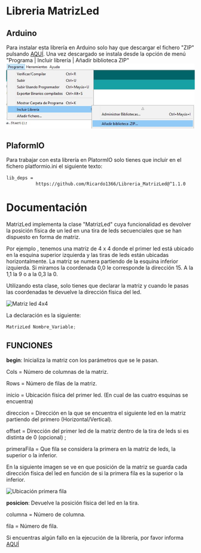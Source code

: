 Libreria MatrizLed
=======================
Arduino
-------
Para instalar esta librería en Arduino solo hay que descargar el fichero "ZIP" pulsando [AQUÍ](https://github.com/Ricardo1366/Libreria_MatrizLed/archive/refs/heads/master.zip). Una vez descargado se instala desde la opción de menú "Programa | Incluir librería | Añadir biblioteca ZIP"
![Instalar librería ZIP](https://github.com/AsociacionMakerAlicante/MakAlc_Alarma/raw/master/test/Instalar_Libreria_Zip.JPG)

PlaformIO
---------
Para trabajar con esta librería en PlatormIO solo tienes que incluir en el fichero platformio.ini el siguiente texto:
```text
lib_deps =
           https://github.com/Ricardo1366/Libreria_MatrizLed@^1.1.0
```
Documentación
=============
MatrizLed implementa la clase "MatrizLed" cuya funcionalidad es devolver la posición física de un led en una tira de leds secuenciales que se han dispuesto en forma de matriz.

Por ejemplo , tenemos una matriz de 4 x 4 donde el primer led está ubicado en la esquina superior izquierda y las tiras de leds están ubicadas horizontalmente. La matriz se numera partiendo de la esquina inferior izquierda.
Si miramos la coordenada 0,0 le corresponde la dirección 15. A la 1,1 la 9 o a la 0,3 la 0.

Utilizando esta clase, solo tienes que declarar la matriz y cuando le pasas las coordenadas te devuelve la dirección física del led.

![Matriz led 4x4](https://github.com/Ricardo1366/Libreria_MatrizLed/blob/master/examples/Matriz_8x8.jpg)

La declaración es la siguiente:
```cpp
MatrizLed Nombre_Variable;
```

FUNCIONES
---------
__begin__: Inicializa la matriz con los parámetros que se le pasan.

Cols = Número de columnas de la matriz.

Rows = Número de filas de la matriz.

inicio = Ubicación física del primer led. (En cual de las cuatro esquinas se encuentra)

direccion = Dirección en la que se encuentra el siguiente led en la matriz partiendo del primero (Horizontal/Vertical).

offset = Dirección del primer led de la matriz dentro de la tira de leds si es distinta de 0 (opcional) ;

primeraFila = Que fila se considera la primera en la matriz de leds, la superior o la inferior.

En la siguiente imagen se ve en que posición de la matriz se guarda cada dirección física del led en función de si la primera fila es la superior o la inferior.

![Ubicación primera fila](https://github.com/Ricardo1366/Libreria_MatrizLed/blob/master/examples/Ubicacion_primera_fila.jpg)

__posicion__: Devuelve la posición física del led en la tira.

columna = Número de columna.

fila = Número de fila.


Si encuentras algún fallo en la ejecución de la librería, por favor informa [AQUÍ](mailto:ricardomakeralicante@gmail.com)
